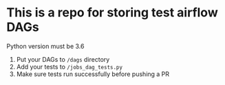 # This is a repo for storing test airflow DAGs

Python version must be 3.6

1. Put your DAGs to `/dags` directory
2. Add your tests to `/jobs_dag_tests.py`
3. Make sure tests run successfully before pushing a PR